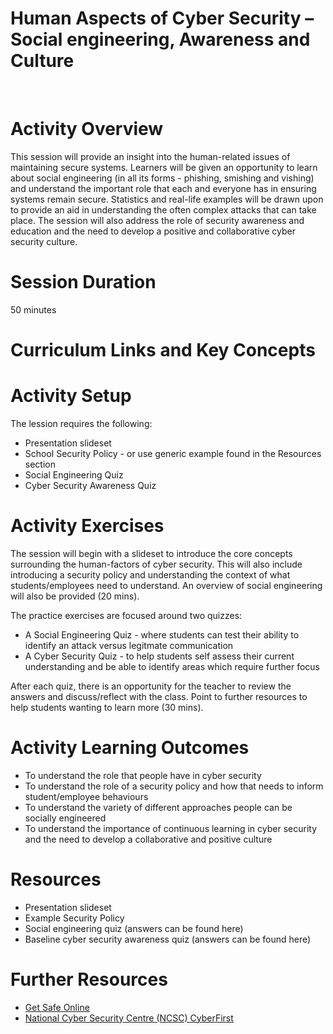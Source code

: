 # **Human Aspects of Cyber Security – Social engineering, Awareness and Culture**
</br>

# Activity Overview

This session will provide an insight into the human-related issues of maintaining secure systems. Learners will be given an opportunity to learn about social engineering (in all its forms - phishing, smishing and vishing) and understand the important role that each and everyone has in ensuring systems remain secure. Statistics and real-life examples will be drawn upon to provide an aid in understanding the often complex attacks that can take place. The session will also address the role of security awareness and education and the need to develop a positive and collaborative cyber security culture.

# Session Duration
50 minutes

# Curriculum Links and Key Concepts


# Activity Setup
<p>The lession requires the following:

<ul>
<li>Presentation slideset
<li>School Security Policy - or use generic example found in the Resources section
<li>Social Engineering Quiz
<li>Cyber Security Awareness Quiz</li> 
</ul>
</p>

# Activity Exercises

The session will begin with a slideset to introduce the core concepts surrounding the human-factors of cyber security. This will also include introducing a security policy and understanding the context of what students/employees need to understand. An overview of social engineering will also be provided (20 mins). 

The practice exercises are focused around two quizzes:

<ul>
<li>A Social Engineering Quiz - where students can test their ability to identify an attack versus legitmate communication</li>
<li>A Cyber Security Quiz - to help students self assess their current understanding and be able to identify areas which require further focus</li>
</ul>

After each quiz, there is an opportunity for the teacher to review the answers and discuss/reflect with the class. Point to further resources to help students wanting to learn more (30 mins).
<p>


# Activity Learning Outcomes
<ul>
<li>To understand the role that people have in cyber security
<li>To understand the role of a security policy and how that needs to inform student/employee behaviours
<li>To understand the variety of different approaches people can be socially engineered 
<li>To understand the importance of continuous learning in cyber security and the need to develop a collaborative and positive culture</li>
</ul>

# Resources

<ul>
<li>Presentation slideset
<li>Example Security Policy</li>  
<li>Social engineering quiz (answers can be found here)
<li>Baseline cyber security awareness quiz (answers can be found here)
</ul>

# Further Resources

<ul>
<li><a href="https://www.getsafeonline.org">Get Safe Online</a></li>
<li><a href="https://www.ncsc.gov.uk/cyberfirst/overview">National Cyber Security Centre (NCSC) CyberFirst</a></li>  
</ul>
